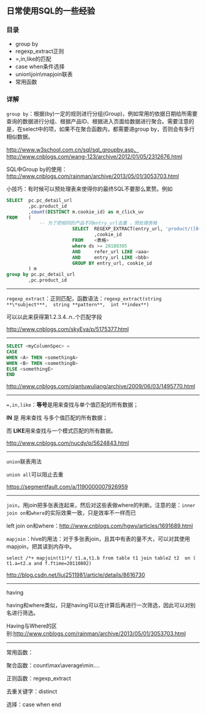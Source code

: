 ## 日常使用SQL的一些经验

### 目录

- group by
- regexp_extract正则
- =,in,like的匹配
- case when条件选择
- union\join\mapjoin联表
- 常用函数



### 详解

`group by`：根据(by)一定的规则进行分组(Group)，例如常用的依据日期给所需要查询的数据进行分组、根据产品ID、根据进入页面给数据进行聚合。需要注意的是，在select中的项，如果不在聚合函数内，都需要进group by，否则会有多行相似数据。

http://www.w3school.com.cn/sql/sql_groupby.asp、http://www.cnblogs.com/wang-123/archive/2012/01/05/2312676.html

SQL中Group by的使用：http://www.cnblogs.com/rainman/archive/2013/05/01/3053703.html



小技巧：有时候可以预处理表来使得你的最终SQL不要那么累赘。例如

```sql
SELECT  pc.pc_detail_url
        ,pc.product_id
        ,count(DISTINCT m.cookie_id) as m_click_uv
FROM    (
            -- 为了把相同的产品不同entry_url去重 ，预处理表格
                        SELECT  REGEXP_EXTRACT(entry_url, 'product/([0-9]+)/\S*') AS product_id
                                ,cookie_id
                        FROM    <表格>
                        where ds >= 20180305
                        AND     refer_url LIKE <aaa>
                        AND     entry_url LIKE <bbb>
                        GROUP BY entry_url, cookie_id
        ) m
group by pc.pc_detail_url
        ,pc.product_id
```

---

`regexp_extract`：正则匹配，函数语法：`regexp_extract(string **\*subject***,  string **pattern**,  int **index**)`

可以以此来获得第1.2.3.4..n..个匹配字段

http://www.cnblogs.com/skyEva/p/5175377.html

---

```sql
SELECT <myColumnSpec> = 
CASE 
WHEN <A> THEN <somethingA> 
WHEN <B> THEN <somethingB> 
ELSE <somethingE> 
END 
```

http://www.cnblogs.com/qiantuwuliang/archive/2009/06/03/1495770.html

---

`=,in,like`：**等号**是用来查找与单个值匹配的所有数据；

**IN** 是 用来查找 与多个值匹配的所有数据；

而 **LIKE**用来查找与一个模式匹配的所有数据。

http://www.cnblogs.com/nucdy/p/5624843.html

---

`union`联表用法

`union all`可以阻止去重

https://segmentfault.com/a/1190000007926959

---

`join`，用join把多张表连起来，然后对这些表做where的判断。注意的是：`inner join on`和`where`的实际效果一致，只是效率不一样而已

left join on和where：http://www.cnblogs.com/hgwy/articles/1691689.html



`mapjoin`：hive的用法：对于多张表join，且其中有表的量不大，可以对其使用mapjoin，把其读到内存中。

`select /*+ mapjoin(t1)*/ t1.a,t1.b from table t1 join table2 t2  on ( t1.a=t2.a and f.ftime=20110802)  `

http://blog.csdn.net/liuj2511981/article/details/8616730

---

having

having和where类似，只是having可以在计算后再进行一次筛选，因此可以对别名进行筛选。

Having与Where的区别:http://www.cnblogs.com/rainman/archive/2013/05/01/3053703.html

---

常用函数：

聚合函数：count\max\average\min\....

正则函数：regexp_extract

去重关键字：distinct

选择：case when end